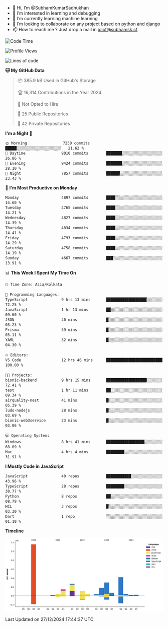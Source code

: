 - 👋 Hi, I’m @SubhamKumarSadhukhan
- 👀 I’m interested in learning and debugging
- 🌱 I’m currently learning machine learning
- 💞️ I’m looking to collaborate on any project based on python and django
- 📫 How to reach me ?
      Just drop a mail in idiot@subhamsk.cf

<!---
SubhamKumarSadhukhan/SubhamKumarSadhukhan is a ✨ special ✨ repository because its `README.md` (this file) appears on your GitHub profile.
You can click the Preview link to take a look at your changes.
--->


<!--START_SECTION:waka-->
![Code Time](http://img.shields.io/badge/Code%20Time-2%2C689%20hrs%2026%20mins-blue)

![Profile Views](http://img.shields.io/badge/Profile%20Views-0-blue)

![Lines of code](https://img.shields.io/badge/From%20Hello%20World%20I%27ve%20Written-2.9%20million%20lines%20of%20code-blue)

**🐱 My GitHub Data** 

> 📦 385.9 kB Used in GitHub's Storage 
 > 
> 🏆 16,314 Contributions in the Year 2024
 > 
> 🚫 Not Opted to Hire
 > 
> 📜 25 Public Repositories 
 > 
> 🔑 42 Private Repositories 
 > 
**I'm a Night 🦉** 

```text
🌞 Morning                7250 commits        █████░░░░░░░░░░░░░░░░░░░░   21.62 % 
🌆 Daytime                9010 commits        ███████░░░░░░░░░░░░░░░░░░   26.86 % 
🌃 Evening                9424 commits        ███████░░░░░░░░░░░░░░░░░░   28.10 % 
🌙 Night                  7857 commits        ██████░░░░░░░░░░░░░░░░░░░   23.43 % 
```
📅 **I'm Most Productive on Monday** 

```text
Monday                   4897 commits        ████░░░░░░░░░░░░░░░░░░░░░   14.60 % 
Tuesday                  4765 commits        ████░░░░░░░░░░░░░░░░░░░░░   14.21 % 
Wednesday                4827 commits        ████░░░░░░░░░░░░░░░░░░░░░   14.39 % 
Thursday                 4834 commits        ████░░░░░░░░░░░░░░░░░░░░░   14.41 % 
Friday                   4793 commits        ████░░░░░░░░░░░░░░░░░░░░░   14.29 % 
Saturday                 4758 commits        ████░░░░░░░░░░░░░░░░░░░░░   14.19 % 
Sunday                   4667 commits        ███░░░░░░░░░░░░░░░░░░░░░░   13.91 % 
```


📊 **This Week I Spent My Time On** 

```text
🕑︎ Time Zone: Asia/Kolkata

💬 Programming Languages: 
TypeScript               9 hrs 13 mins       ██████████████████░░░░░░░   72.25 % 
JavaScript               1 hr 13 mins        ██░░░░░░░░░░░░░░░░░░░░░░░   09.60 % 
JSON                     40 mins             █░░░░░░░░░░░░░░░░░░░░░░░░   05.23 % 
Prisma                   39 mins             █░░░░░░░░░░░░░░░░░░░░░░░░   05.11 % 
YAML                     32 mins             █░░░░░░░░░░░░░░░░░░░░░░░░   04.30 % 

🔥 Editors: 
VS Code                  12 hrs 46 mins      █████████████████████████   100.00 % 

🐱‍💻 Projects: 
bionic-backend           9 hrs 15 mins       ██████████████████░░░░░░░   72.41 % 
test                     1 hr 11 mins        ██░░░░░░░░░░░░░░░░░░░░░░░   09.34 % 
airquality-nest          41 mins             █░░░░░░░░░░░░░░░░░░░░░░░░   05.39 % 
ludo-nodejs              28 mins             █░░░░░░░░░░░░░░░░░░░░░░░░   03.69 % 
bionic-web3service       23 mins             █░░░░░░░░░░░░░░░░░░░░░░░░   03.06 % 

💻 Operating System: 
Windows                  8 hrs 41 mins       █████████████████░░░░░░░░   68.09 % 
Mac                      4 hrs 4 mins        ████████░░░░░░░░░░░░░░░░░   31.91 % 
```

**I Mostly Code in JavaScript** 

```text
JavaScript               40 repos            ███████████░░░░░░░░░░░░░░   43.96 % 
TypeScript               28 repos            ████████░░░░░░░░░░░░░░░░░   30.77 % 
Python                   8 repos             ██░░░░░░░░░░░░░░░░░░░░░░░   08.79 % 
HCL                      3 repos             █░░░░░░░░░░░░░░░░░░░░░░░░   03.30 % 
Dart                     1 repo              ░░░░░░░░░░░░░░░░░░░░░░░░░   01.10 % 
```



**Timeline**

![Lines of Code chart](https://raw.githubusercontent.com/SubhamKumarSadhukhan/SubhamKumarSadhukhan/main/assets/bar_graph.png)


 Last Updated on 27/12/2024 17:44:37 UTC
<!--END_SECTION:waka-->
